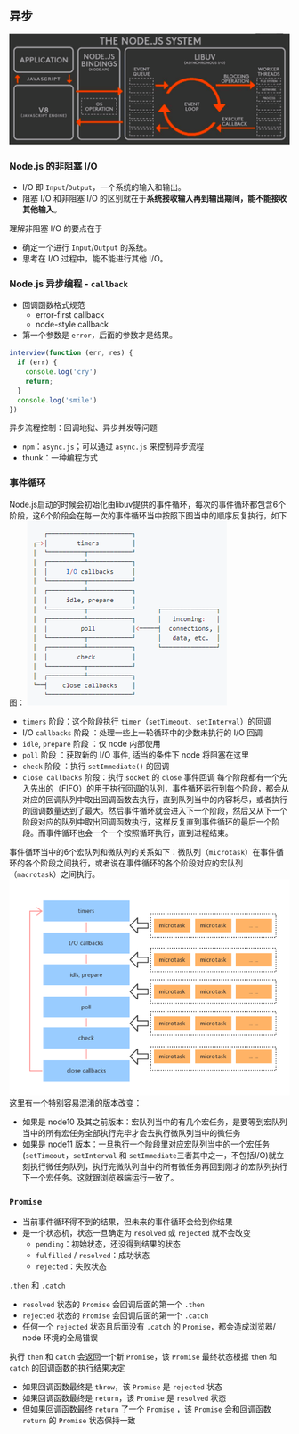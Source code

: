 ## 异步
![](images/module.png)

### Node.js 的非阻塞 I/O
- I/O 即 `Input`/`Output`，一个系统的输入和输出。
- 阻塞 I/O 和非阻塞 I/O 的区别就在于**系统接收输入再到输出期间，能不能接收其他输入**。

理解非阻塞 I/O 的要点在于
- 确定一个进行 `Input`/`Output` 的系统。
- 思考在 I/O 过程中，能不能进行其他 I/O。

### Node.js 异步编程 - `callback`
- 回调函数格式规范
  - error-first callback
  - node-style callback
- 第一个参数是 `error`，后面的参数才是结果。
```js
interview(function (err, res) {
  if (err) {
    console.log('cry')
    return;
  }
  console.log('smile')
})
```
异步流程控制：回调地狱、异步并发等问题
- `npm`：`async.js`；可以通过 `async.js` 来控制异步流程
- thunk：一种编程方式

### 事件循环
Node.js启动的时候会初始化由libuv提供的事件循环，每次的事件循环都包含6个阶段，这6个阶段会在每一次的事件循环当中按照下图当中的顺序反复执行，如下图：
![](images/node_eventLoop_six.png)
- `timers` 阶段：这个阶段执行 `timer`（`setTimeout`、`setInterval`）的回调
- I/O `callbacks` 阶段 ：处理一些上一轮循环中的少数未执行的 I/O 回调
- `idle`, `prepare` 阶段 ：仅 node 内部使用
- `poll` 阶段 ：获取新的 I/O 事件, 适当的条件下 node 将阻塞在这里
- `check` 阶段 ：执行 `setImmediate()` 的回调
- `close callbacks` 阶段：执行 `socket` 的 `close` 事件回调
每个阶段都有一个先入先出的（FIFO）的用于执行回调的队列，事件循环运行到每个阶段，都会从对应的回调队列中取出回调函数去执行，直到队列当中的内容耗尽，或者执行的回调数量达到了最大。然后事件循环就会进入下一个阶段，然后又从下一个阶段对应的队列中取出回调函数执行，这样反复直到事件循环的最后一个阶段。而事件循环也会一个一个按照循环执行，直到进程结束。

事件循环当中的6个宏队列和微队列的关系如下：微队列（`microtask`）在事件循环的各个阶段之间执行，或者说在事件循环的各个阶段对应的宏队列（`macrotask`）之间执行。
![](images/node_event_macrotaskandmicrotask.png)
这里有一个特别容易混淆的版本改变：
- 如果是 node10 及其之前版本：宏队列当中的有几个宏任务，是要等到宏队列当中的所有宏任务全部执行完毕才会去执行微队列当中的微任务
- 如果是 node11 版本：一旦执行一个阶段里对应宏队列当中的一个宏任务(`setTimeout`，`setInterval` 和 `setImmediate`三者其中之一，不包括I/O)就立刻执行微任务队列，执行完微队列当中的所有微任务再回到刚才的宏队列执行下一个宏任务。这就跟浏览器端运行一致了。

### `Promise`
- 当前事件循环得不到的结果，但未来的事件循环会给到你结果
- 是一个状态机，状态一旦确定为 `resolved` 或 `rejected` 就不会改变
  - `pending`：初始状态，还没得到结果的状态
  - `fulfilled` / `resolved`：成功状态
  - `rejected`：失败状态

`.then` 和 `.catch`
- `resolved` 状态的 `Promise` 会回调后面的第一个 `.then`
- `rejected` 状态的 `Promise` 会回调后面的第一个 `.catch`
- 任何一个 `rejected` 状态且后面没有 `.catch` 的 `Promise`，都会造成浏览器/ node 环境的全局错误

执行 `then` 和 `catch` 会返回一个新 `Promise`，该 `Promise` 最终状态根据 `then` 和 `catch` 的回调函数的执行结果决定
- 如果回调函数最终是 `throw`，该 `Promise` 是 `rejected` 状态
- 如果回调函数最终是 `return`，该 `Promise` 是 `resolved` 状态
-  但如果回调函数最终 `return` 了一个 `Promise` ，该 `Promise` 会和回调函数 `return` 的 `Promise` 状态保持一致